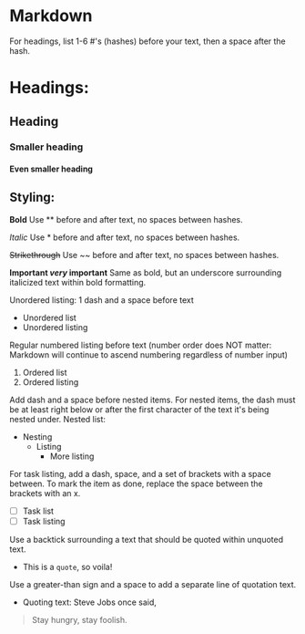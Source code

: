 # Markdown

For headings, list 1-6 #'s (hashes) before your text, then a space after the hash. 
# Headings:
## Heading #
### Smaller heading ##
#### Even smaller heading ###

## Styling:
**Bold** Use ** before and after text, no spaces between hashes. 

*Italic* Use * before and after text, no spaces between hashes. 

~~Strikethrough~~ Use ~~ before and after text, no spaces between hashes. 

**Important _very_ important** Same as bold, but an underscore surrounding italicized text within bold formatting. 

Unordered listing: 1 dash and a space before text
- Unordered list
- Unordered listing

Regular numbered listing before text (number order does NOT matter: Markdown will continue to ascend numbering regardless of number input)
1. Ordered list
2. Ordered listing

Add dash and a space before nested items. For nested items, the dash must be at least right below or after the first character of the text it's being nested under. 
Nested list: 
- Nesting
  - Listing
    - More listing

For task listing, add a dash, space, and a set of brackets with a space between. To mark the item as done, replace the space between the brackets with an x. 
- [ ] Task list
- [ ] Task listing

Use a backtick surrounding a text that should be quoted within unquoted text. 

- This is a `quote`, so voila!

Use a greater-than sign and a space to add a separate line of quotation text. 

- Quoting text: Steve Jobs once said, 

> Stay hungry, stay foolish. 
